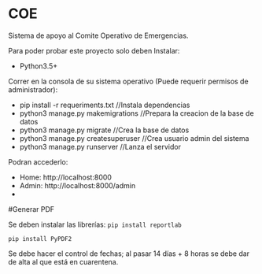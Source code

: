 # COE

Sistema de apoyo al Comite Operativo de Emergencias.

Para poder probar este proyecto solo deben Instalar:
- Python3.5+

Correr en la consola de su sistema operativo (Puede requerir permisos de administrador):
- pip install -r requeriments.txt   //Instala dependencias
- python3 manage.py makemigrations  //Prepara la creacion de la base de datos
- python3 manage.py migrate         //Crea la base de datos
- python3 manage.py createsuperuser //Crea usuario admin del sistema
- python3 manage.py runserver       //Lanza el servidor

Podran accederlo:
- Home: http://localhost:8000
- Admin: http://localhost:8000/admin
- 
#Generar PDF

Se deben instalar las librerías:
`pip install reportlab`

`pip install PyPDF2`

Se debe hacer el control de fechas; al pasar 14 días + 8 horas se debe dar de alta al que está en cuarentena.